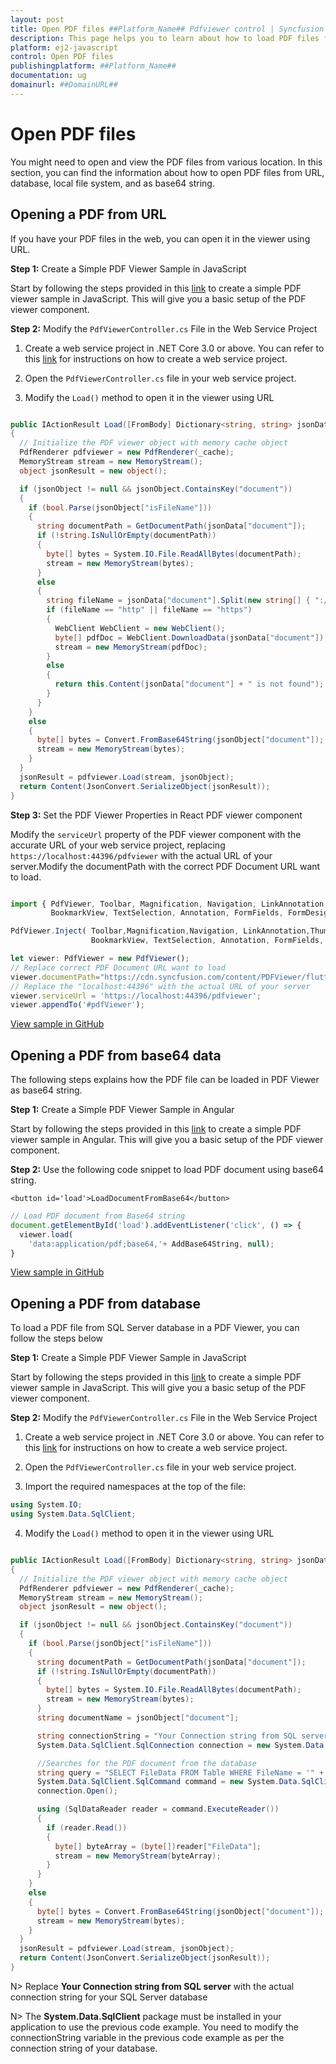 ```yaml
---
layout: post
title: Open PDF files ##Platform_Name## Pdfviewer control | Syncfusion
description: This page helps you to learn about how to load PDF files from various locations in Syncfusion ##Platform_Name## Pdfviewer control of Syncfusion Essential JS 2 and more.
platform: ej2-javascript
control: Open PDF files 
publishingplatform: ##Platform_Name##
documentation: ug
domainurl: ##DomainURL##
---
```


# Open PDF files

You might need to open and view the PDF files from various location. In this section, you can find the information about how to open PDF files from URL, database, local file system, and as base64 string.

## Opening a PDF from URL

If you have your PDF files in the web, you can open it in the viewer using URL.

**Step 1:** Create a Simple PDF Viewer Sample in JavaScript

Start by following the steps provided in this [link](https://ej2.syncfusion.com/javascript/documentation/pdfviewer/getting-started) to create a simple PDF viewer sample in JavaScript. This will give you a basic setup of the PDF viewer component.

**Step 2:** Modify the `PdfViewerController.cs` File in the Web Service Project

1. Create a web service project in .NET Core 3.0 or above. You can refer to this [link](https://www.syncfusion.com/kb/11063/how-to-create-pdf-viewer-web-service-in-net-core-3-0-and-above) for instructions on how to create a web service project.

2. Open the `PdfViewerController.cs` file in your web service project.

3. Modify the `Load()` method to open it in the viewer using URL

```csharp

public IActionResult Load([FromBody] Dictionary<string, string> jsonData)
{
  // Initialize the PDF viewer object with memory cache object
  PdfRenderer pdfviewer = new PdfRenderer(_cache);
  MemoryStream stream = new MemoryStream();
  object jsonResult = new object();

  if (jsonObject != null && jsonObject.ContainsKey("document"))
  {
    if (bool.Parse(jsonObject["isFileName"]))
    {
      string documentPath = GetDocumentPath(jsonData["document"]);
      if (!string.IsNullOrEmpty(documentPath))
      {
        byte[] bytes = System.IO.File.ReadAllBytes(documentPath);
        stream = new MemoryStream(bytes);
      }
      else
      {
        string fileName = jsonData["document"].Split(new string[] { "://" }, StringSplitOptions.None)[0];
        if (fileName == "http" || fileName == "https")
        {
          WebClient WebClient = new WebClient();
          byte[] pdfDoc = WebClient.DownloadData(jsonData["document"]);
          stream = new MemoryStream(pdfDoc);
        }
        else
        {
          return this.Content(jsonData["document"] + " is not found");
        }
      }
    }
    else
    {
      byte[] bytes = Convert.FromBase64String(jsonObject["document"]);
      stream = new MemoryStream(bytes);
    }
  }
  jsonResult = pdfviewer.Load(stream, jsonObject);
  return Content(JsonConvert.SerializeObject(jsonResult));
}

```

**Step 3:**  Set the PDF Viewer Properties in React PDF viewer component

Modify the `serviceUrl` property of the PDF viewer component with the accurate URL of your web service project, replacing `https://localhost:44396/pdfviewer` with the actual URL of your server.Modify the documentPath with the correct PDF Document URL want to load. 

```javascript

import { PdfViewer, Toolbar, Magnification, Navigation, LinkAnnotation,ThumbnailView,
         BookmarkView, TextSelection, Annotation, FormFields, FormDesigner} from '@syncfusion/ej2-pdfviewer';

PdfViewer.Inject( Toolbar,Magnification,Navigation, LinkAnnotation,ThumbnailView,
                  BookmarkView, TextSelection, Annotation, FormFields, FormDesigner);

let viewer: PdfViewer = new PdfViewer();
// Replace correct PDF Document URL want to load
viewer.documentPath="https://cdn.syncfusion.com/content/PDFViewer/flutter-succinctly.pdf"
// Replace the "localhost:44396" with the actual URL of your server
viewer.serviceUrl = 'https://localhost:44396/pdfviewer';
viewer.appendTo('#pdfViewer');

```

[View sample in GitHub](https://github.com/SyncfusionExamples/javascript-pdf-viewer-examples/tree/master/Save%20and%20Load/Load%20PDF%20file%20from%20URL)

## Opening a PDF from base64 data

The following steps explains how the PDF file can be loaded in PDF Viewer as base64 string.

**Step 1:** Create a Simple PDF Viewer Sample in Angular

Start by following the steps provided in this [link](https://ej2.syncfusion.com/angular/documentation/pdfviewer/getting-started) to create a simple PDF viewer sample in Angular. This will give you a basic setup of the PDF viewer component.

**Step 2:** Use the following code snippet to load PDF document using base64 string.

```
<button id='load'>LoadDocumentFromBase64</button>
```

```javascript
// Load PDF document from Base64 string
document.getElementById('load').addEventListener('click', () => {
  viewer.load(
    'data:application/pdf;base64,'+ AddBase64String, null);
}
```
[View sample in GitHub](https://github.com/SyncfusionExamples/javascript-pdf-viewer-examples/tree/master/Save%20and%20Load/Load%20PDF%20file%20from%20base64%20string/Web%20Service)

## Opening a PDF from database

To load a PDF file from SQL Server database in a PDF Viewer, you can follow the steps below

**Step 1:** Create a Simple PDF Viewer Sample in JavaScript

Start by following the steps provided in this [link](https://ej2.syncfusion.com/javascript/documentation/pdfviewer/getting-started) to create a simple PDF viewer sample in JavaScript. This will give you a basic setup of the PDF viewer component.

**Step 2:** Modify the `PdfViewerController.cs` File in the Web Service Project

1. Create a web service project in .NET Core 3.0 or above. You can refer to this [link](https://www.syncfusion.com/kb/11063/how-to-create-pdf-viewer-web-service-in-net-core-3-0-and-above) for instructions on how to create a web service project.

2. Open the `PdfViewerController.cs` file in your web service project.

3. Import the required namespaces at the top of the file:

```csharp
using System.IO;
using System.Data.SqlClient;
```

4. Modify the `Load()` method to open it in the viewer using URL

```csharp

public IActionResult Load([FromBody] Dictionary<string, string> jsonData)
{
  // Initialize the PDF viewer object with memory cache object
  PdfRenderer pdfviewer = new PdfRenderer(_cache);
  MemoryStream stream = new MemoryStream();
  object jsonResult = new object();

  if (jsonObject != null && jsonObject.ContainsKey("document"))
  {
    if (bool.Parse(jsonObject["isFileName"]))
    {
      string documentPath = GetDocumentPath(jsonData["document"]);
      if (!string.IsNullOrEmpty(documentPath))
      {
        byte[] bytes = System.IO.File.ReadAllBytes(documentPath);
        stream = new MemoryStream(bytes);
      }
      string documentName = jsonObject["document"];

      string connectionString = "Your Connection string from SQL server";
      System.Data.SqlClient.SqlConnection connection = new System.Data.SqlClient.SqlConnection(connectionString);

      //Searches for the PDF document from the database
      string query = "SELECT FileData FROM Table WHERE FileName = '" + documentName + "'";
      System.Data.SqlClient.SqlCommand command = new System.Data.SqlClient.SqlCommand(query, connection);
      connection.Open();

      using (SqlDataReader reader = command.ExecuteReader())
      {
        if (reader.Read())
        {
          byte[] byteArray = (byte[])reader["FileData"];
          stream = new MemoryStream(byteArray);
        }
      }
    }
    else
    {
      byte[] bytes = Convert.FromBase64String(jsonObject["document"]);
      stream = new MemoryStream(bytes);
    }
  }
  jsonResult = pdfviewer.Load(stream, jsonObject);
  return Content(JsonConvert.SerializeObject(jsonResult));
}

```

N> Replace **Your Connection string from SQL server** with the actual connection string for your SQL Server database 

N> The **System.Data.SqlClient** package must be installed in your application to use the previous code example. You need to modify the connectionString variable in the previous code example as per the connection string of your database.